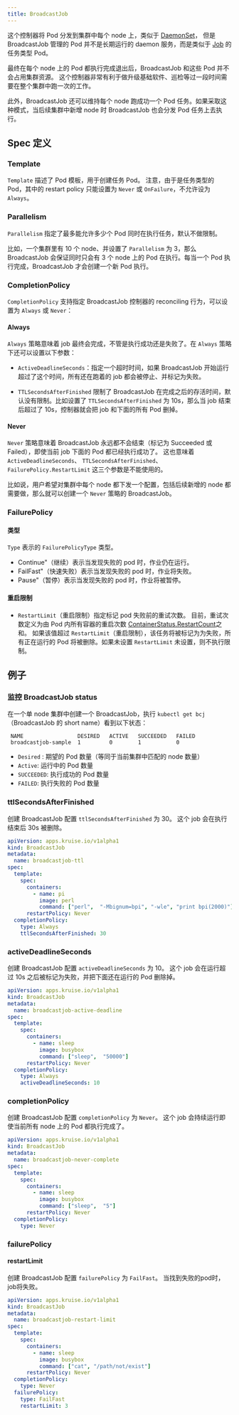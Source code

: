 ```yaml
---
title: BroadcastJob
---
```


这个控制器将 Pod 分发到集群中每个 node 上，类似于 [DaemonSet](https://kubernetes.io/docs/concepts/workloads/controllers/daemonset/)，
但是 BroadcastJob 管理的 Pod 并不是长期运行的 daemon 服务，而是类似于 [Job](https://kubernetes.io/docs/concepts/workloads/controllers/jobs-run-to-completion/) 的任务类型 Pod。

最终在每个 node 上的 Pod 都执行完成退出后，BroadcastJob 和这些 Pod 并不会占用集群资源。
这个控制器非常有利于做升级基础软件、巡检等过一段时间需要在整个集群中跑一次的工作。

此外，BroadcastJob 还可以维持每个 node 跑成功一个 Pod 任务。如果采取这种模式，当后续集群中新增 node 时 BroadcastJob 也会分发 Pod 任务上去执行。

## Spec 定义

### Template

`Template` 描述了 Pod 模板，用于创建任务 Pod。
注意，由于是任务类型的 Pod，其中的 restart policy 只能设置为 `Never` 或 `OnFailure`，不允许设为 `Always`。

### Parallelism

`Parallelism` 指定了最多能允许多少个 Pod 同时在执行任务，默认不做限制。

比如，一个集群里有 10 个 node、并设置了 `Parallelism` 为 3，那么 BroadcastJob 会保证同时只会有 3 个 node 上的 Pod 在执行。每当一个 Pod 执行完成，BroadcastJob 才会创建一个新 Pod 执行。

### CompletionPolicy

`CompletionPolicy` 支持指定 BroadcastJob 控制器的 reconciling 行为，可以设置为 `Always` 或 `Never`：

#### Always

`Always` 策略意味着 job 最终会完成，不管是执行成功还是失败了。在 `Always` 策略下还可以设置以下参数：

- `ActiveDeadlineSeconds`：指定一个超时时间，如果 BroadcastJob 开始运行超过了这个时间，所有还在跑着的 job 都会被停止、并标记为失败。

- `TTLSecondsAfterFinished` 限制了 BroadcastJob 在完成之后的存活时间，默认没有限制。比如设置了 `TTLSecondsAfterFinished` 为 10s，那么当 job 结束后超过了 10s，控制器就会把 job 和下面的所有 Pod 删掉。

#### Never

`Never` 策略意味着 BroadcastJob 永远都不会结束（标记为 Succeeded 或 Failed），即使当前 job 下面的 Pod 都已经执行成功了。
这也意味着 `ActiveDeadlineSeconds`、 `TTLSecondsAfterFinished`、`FailurePolicy.RestartLimit` 这三个参数是不能使用的。

比如说，用户希望对集群中每个 node 都下发一个配置，包括后续新增的 node 都需要做，那么就可以创建一个 `Never` 策略的 BroadcastJob。

### FailurePolicy

#### 类型

`Type` 表示的  `FailurePolicyType` 类型。

- Continue"（继续）表示当发现失败的 pod 时，作业仍在运行。
- FailFast"（快速失败）表示当发现失败的 pod 时，作业将失败。
- Pause"（暂停）表示当发现失败的 pod 时，作业将被暂停。

#### 重启限制

- `RestartLimit`（重启限制）指定标记 pod 失败前的重试次数。
  目前，重试次数定义为由 Pod 内所有容器的重启次数 [ContainerStatus.RestartCount](https://github.com/kruiseio/kruise/blob/d61c12451d6a662736c4cfc48682fa75c73adcbc/vendor/k8s.io/api/core/v1/types.go#L2314)之和。 
  如果该值超过 `RestartLimit`（重启限制），该任务将被标记为为失败，所有正在运行的 Pod 将被删除。如果未设置 `RestartLimit`  未设置，则不执行限制。

## 例子

### 监控 BroadcastJob status

在一个单 node 集群中创建一个 BroadcastJob，执行 `kubectl get bcj` （BroadcastJob 的 short name）看到以下状态：

```shell
 NAME                 DESIRED   ACTIVE   SUCCEEDED   FAILED
 broadcastjob-sample  1         0        1           0
```

- `Desired` : 期望的 Pod 数量（等同于当前集群中匹配的 node 数量）
- `Active`: 运行中的 Pod 数量
- `SUCCEEDED`: 执行成功的 Pod 数量
- `FAILED`: 执行失败的 Pod 数量

### ttlSecondsAfterFinished

创建 BroadcastJob 配置 `ttlSecondsAfterFinished` 为 30。
这个 job 会在执行结束后 30s 被删除。

```yaml
apiVersion: apps.kruise.io/v1alpha1
kind: BroadcastJob
metadata:
  name: broadcastjob-ttl
spec:
  template:
    spec:
      containers:
        - name: pi
          image: perl
          command: ["perl",  "-Mbignum=bpi", "-wle", "print bpi(2000)"]
      restartPolicy: Never
  completionPolicy:
    type: Always
    ttlSecondsAfterFinished: 30
```

### activeDeadlineSeconds

创建 BroadcastJob 配置 `activeDeadlineSeconds` 为 10。
这个 job 会在运行超过 10s 之后被标记为失败，并把下面还在运行的 Pod 删除掉。

```yaml
apiVersion: apps.kruise.io/v1alpha1
kind: BroadcastJob
metadata:
  name: broadcastjob-active-deadline
spec:
  template:
    spec:
      containers:
        - name: sleep
          image: busybox
          command: ["sleep",  "50000"]
      restartPolicy: Never
  completionPolicy:
    type: Always
    activeDeadlineSeconds: 10
```

### completionPolicy

创建 BroadcastJob 配置 `completionPolicy` 为 `Never`。
这个 job 会持续运行即使当前所有 node 上的 Pod 都执行完成了。

```yaml
apiVersion: apps.kruise.io/v1alpha1
kind: BroadcastJob
metadata:
  name: broadcastjob-never-complete
spec:
  template:
    spec:
      containers:
        - name: sleep
          image: busybox
          command: ["sleep",  "5"]
      restartPolicy: Never
  completionPolicy:
    type: Never
```

### failurePolicy

#### restartLimit
创建 BroadcastJob 配置 `failurePolicy` 为 `FailFast`。
当找到失败的pod时，job将失败。
```yaml
apiVersion: apps.kruise.io/v1alpha1
kind: BroadcastJob
metadata:
  name: broadcastjob-restart-limit
spec:
  template:
    spec:
      containers:
        - name: sleep
          image: busybox
          command: ["cat", "/path/not/exist"]
      restartPolicy: Never
  completionPolicy:
    type: Never
  failurePolicy:
    type: FailFast
    restartLimit: 3
```

